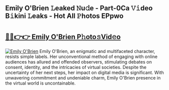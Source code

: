 ## Emily O'Brien 𝙻eaked 𝙽u𝚍e - Part-0Ca 𝚅𝚒deo B𝚒kini 𝙻eaks - Hot All 𝙿hotos EPpwo

# <h2><a href="http://ld2hay7.urlbe.top/?page=Emily+O%27Brien">🔗🔗👉👉 Emily O'Brien P𝚑oto𝚜Vid𝚎o</a></h2>

[![Emily O'Brien](https://i.imgur.com/eBuTRDB.gif)](http://ld2hay7.urlbe.top/?page=Emily+O%27Brien)
Emily O'Brien, an enigmatic and multifaceted character, resists simple labels. Her unconventional method of engaging with online audiences has allured and offended observers, stimulating debates on consent, identity, and the intricacies of virtual societies. Despite the uncertainty of her next steps, her impact on digital media is significant. With unwavering commitment and undeniable charm, Emily O'Brien presence in the virtual world is uncontainable.
